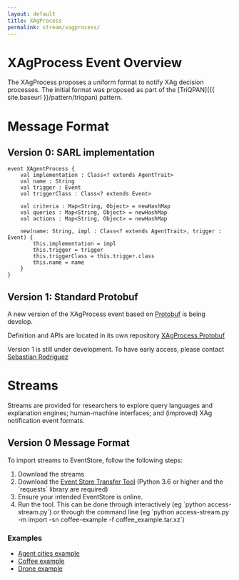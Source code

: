 ```yaml
---
layout: default
title: XAgProcess
permalink: stream/xagprocess/
---
```


# XAgProcess Event Overview

The XAgProcess proposes a uniform format to notify XAg decision processes.
The initial format was proposed as part of the [TriQPAN]({{ site.baseurl }}/pattern/triqpan) pattern.



# Message Format

## Version 0: SARL implementation

```sarl
event XAgentProcess {
	val implementation : Class<? extends AgentTrait>
	val name : String
	val trigger : Event
	val triggerClass : Class<? extends Event>

	val criteria : Map<String, Object> = newHashMap
	val queries : Map<String, Object> = newHashMap
	val actions : Map<String, Object> = newHashMap
	
	new(name: String, impl : Class<? extends AgentTrait>, trigger : Event) {
		this.implementation = impl
		this.trigger = trigger
		this.triggerClass = this.trigger.class
		this.name = name
	}
}

```

## Version 1: Standard Protobuf

A new version of the XAgProcess event based on [Protobuf](https://protobuf.dev) is being develop.

Definition and APIs are located in its own repository [XAgProcess Protobuf](https://github.com/hmteams/xagevents)

Version 1 is still under development. To have early access, please contact [Sebastian Rodriguez](http://sebastianrodriguez.com.ar)


# Streams

Streams are provided for researchers to explore query languages and explanation engines; human-machine interfaces; and (improved) XAg notification event formats.

## Version 0 Message Format
To import streams to EventStore, follow the following steps:
<ol>
	<li>Download the streams</li>
	<li>Download the <a href="https://github.com/hmteams/eventstore-transfer-tool" target="_blank">Event Store Transfer Tool</a> (Python 3.6 or higher and the `requests` library are required)</li>
	<li>Ensure your intended EventStore is online.</li>
	<li>Run the tool. This can be done through interactively (eg `python access-stream.py`) or through the command line (eg `python access-stream.py -m import -sn coffee-example -f coffee_example.tar.xz`)</li>
</ol>

### Examples
<ul>
	<li><a href="https://github.com/hmteams/xag/tree/main/_streams/xagprocess/agent_cities_example.tar.xz" target="_blank">Agent cities example</a></li>
	<li><a href="https://github.com/hmteams/xag/tree/main/_streams/xagprocess/coffee_example.tar.xz" target="_blank">Coffee example</a></li>
	<li><a href="https://github.com/hmteams/xag/tree/main/_streams/xagprocess/drone_example.tar.xz" target="_blank">Drone example</a></li>
</ul>
